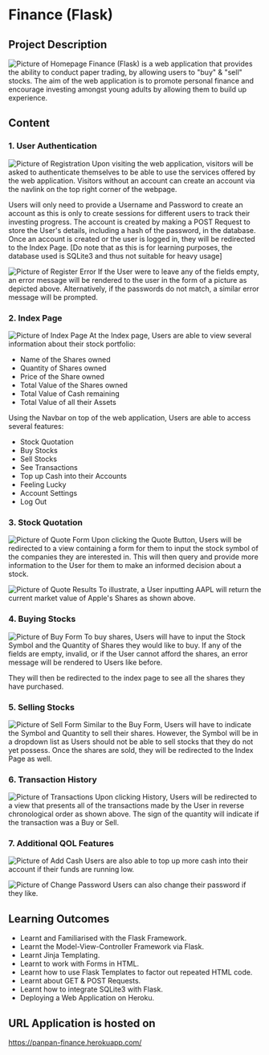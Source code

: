 # Finance (Flask)

## Project Description
![Picture of Homepage](./Images/Homepage.png?raw=true "HomePage")
Finance (Flask) is a web application that provides the ability to conduct paper trading, by allowing users to "buy" & "sell" stocks. The aim of the web application is to promote personal finance and encourage investing amongst young adults by allowing them to build up experience.

## Content

### 1. User Authentication
![Picture of Registration](./Images/Register.png?raw=true "Registration")
Upon visiting the web application, visitors will be asked to authenticate themselves to be able to use the services offered by the web application. Visitors without an account can create an account via the navlink on the top right corner of the webpage.

Users will only need to provide a Username and Password to create an account as this is only to create sessions for different users to track their investing progress. The account is created by making a POST Request to store the User's details, including a hash of the password, in the database. Once an account is created or the user is logged in, they will be redirected to the Index Page. [Do note that as this is for learning purposes, the database used is SQLite3 and thus not suitable for heavy usage]

![Picture of Register Error](./Images/Register%20Error.png?raw=true "Register Error")
If the User were to leave any of the fields empty, an error message will be rendered to the user in the form of a picture as depicted above. Alternatively, if the passwords do not match, a similar error message will be prompted.

### 2. Index Page
![Picture of Index Page](./Images/Index%20Page.png?raw=true "Index Page")
At the Index page, Users are able to view several information about their stock portfolio:

* Name of the Shares owned
* Quantity of Shares owned
* Price of the Share owned
* Total Value of the Shares owned
* Total Value of Cash remaining
* Total Value of all their Assets

Using the Navbar on top of the web application, Users are able to access several features:

* Stock Quotation
* Buy Stocks
* Sell Stocks
* See Transactions
* Top up Cash into their Accounts
* Feeling Lucky
* Account Settings
* Log Out

### 3. Stock Quotation
![Picture of Quote Form](./Images/Quote%20Form.png?raw=true "Quote Form")
Upon clicking the Quote Button, Users will be redirected to a view containing a form for them to input the stock symbol of the companies they are interested in. This will then query and provide more information to the User for them to make an informed decision about a stock.

![Picture of Quote Results](./Images/Quote%20Result.png?raw=true "Quote Results")
To illustrate, a User inputting AAPL will return the current market value of Apple's Shares as shown above.

### 4. Buying Stocks
![Picture of Buy Form](./Images/Buy%20Form.png?raw=true "Buy Form")
To buy shares, Users will have to input the Stock Symbol and the Quantity of Shares they would like to buy. If any of the fields are empty, invalid, or if the User cannot afford the shares, an error message will be rendered to Users like before. 

They will then be redirected to the index page to see all the shares they have purchased.

### 5. Selling Stocks
![Picture of Sell Form](./Images/Sell%20Form.png?raw=true "Sell Form")
Similar to the Buy Form, Users will have to indicate the Symbol and Quantity to sell their shares. However, the Symbol will be in a dropdown list as Users should not be able to sell stocks that they do not yet possess. Once the shares are sold, they will be redirected to the Index Page as well.

### 6. Transaction History
![Picture of Transactions](./Images/History.png?raw=true "Transactions")
Upon clicking History, Users will be redirected to a view that presents all of the transactions made by the User in reverse chronological order as shown above. The sign of the quantity will indicate if the transaction was a Buy or Sell.

### 7. Additional QOL Features
![Picture of Add Cash](./Images/Add%20Cash.png?raw=true "Add Cash")
Users are also able to top up more cash into their account if their funds are running low.

![Picture of Change Password](./Images/Change%20Password.png?raw=true "Change Password")
Users can also change their password if they like.

## Learning Outcomes

* Learnt and Familiarised with the Flask Framework.
* Learnt the Model-View-Controller Framework via Flask.
* Learnt Jinja Templating.
* Learnt to work with Forms in HTML.
* Learnt how to use Flask Templates to factor out repeated HTML code.
* Learnt about GET & POST Requests.
* Learnt how to integrate SQLite3 with Flask.
* Deploying a Web Application on Heroku.

## URL Application is hosted on
https://panpan-finance.herokuapp.com/